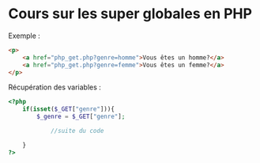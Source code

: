 # Cours sur les super globales en PHP
Exemple :
```html
<p>
    <a href="php_get.php?genre=homme">Vous êtes un homme?</a>
    <a href="php_get.php?genre=femme">Vous êtes un femme?</a>
</p>

```
Récupération des variables : 
```PHP
<?php
    if(isset($_GET["genre"])){
        $_genre = $_GET["genre"];

            //suite du code

    }
?>
```